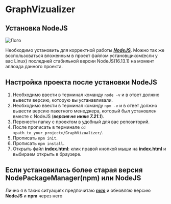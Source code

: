 # GraphVizualizer
## Установка NodeJS
![Лого](https://nodejs.org/static/images/logo.svg "NodeJS logo")

Необходимо установить для корректной работы **_[NodeJS](https://nodejs.org/en/download/)_**. Можно так же воспользоваться вложенным в проект файлом установщиком(если у вас Linux) последней стабильной версии NodeJS(16.13.1) на момент аплоада данного проекта. 
## Настройка проекта после установки NodeJS
1. Необходимо ввести в терминал команду `node -v` и в ответ должно вывести версию, которую вы устанавливали. 
2. Необходимо ввести в терминал команду `npm -v` и в ответ должно вывести версию пакетного менеджера, который был установлен вместе с NodeJS (**_версия не ниже 7.21.1_**).
3. Перенести папку с проектом в удобный для вас репозиторий.
4. После прописать в терминале `cd <path_to_your_project>/GraphVizualizer/`.
5. Прописать `npm init`.
6. Прописать `npm install`.
7. Открыть файл **index.html**: клик правой кнопкой мыши на **index.html** и выбираем открыть в браузере.
## Если установилась более старая версия NodePackageManager(npm) или NodeJS
Лично я в таких ситуациях предпочитаю **_[nvm](https://habr.com/ru/company/timeweb/blog/541452/)_** и обновляю версию **NodeJS** и **npm** через него
